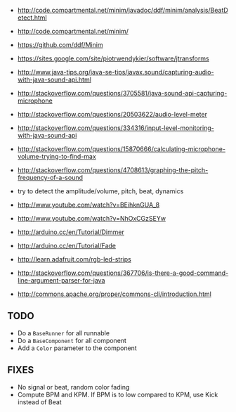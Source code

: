 
* http://code.compartmental.net/minim/javadoc/ddf/minim/analysis/BeatDetect.html
* http://code.compartmental.net/minim/
* https://github.com/ddf/Minim

* https://sites.google.com/site/piotrwendykier/software/jtransforms

* http://www.java-tips.org/java-se-tips/javax.sound/capturing-audio-with-java-sound-api.html
* http://stackoverflow.com/questions/3705581/java-sound-api-capturing-microphone
* http://stackoverflow.com/questions/20503622/audio-level-meter
* http://stackoverflow.com/questions/334316/input-level-monitoring-with-java-sound-api
* http://stackoverflow.com/questions/15870666/calculating-microphone-volume-trying-to-find-max
* http://stackoverflow.com/questions/4708613/graphing-the-pitch-frequency-of-a-sound

* try to detect the amplitude/volume, pitch, beat, dynamics

* http://www.youtube.com/watch?v=BEihknGUA_8
* http://www.youtube.com/watch?v=NhOxCGzSEYw
* http://arduino.cc/en/Tutorial/Dimmer
* http://arduino.cc/en/Tutorial/Fade
* http://learn.adafruit.com/rgb-led-strips

* http://stackoverflow.com/questions/367706/is-there-a-good-command-line-argument-parser-for-java
* http://commons.apache.org/proper/commons-cli/introduction.html

## TODO

* Do a `BaseRunner` for all runnable
* Do a `BaseComponent` for all component
* Add a `Color` parameter to the component

## FIXES

* No signal or beat, random color fading
* Compute BPM and KPM. If BPM is to low compared to KPM, use Kick instead of Beat
